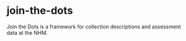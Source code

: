 # join-the-dots
Join the Dots is a framework for collection descriptions and assessment data at the NHM.
